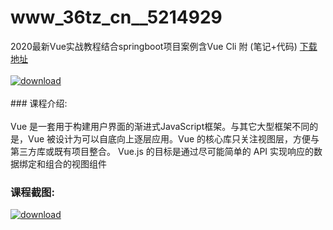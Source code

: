 # www_36tz_cn__5214929
2020最新Vue实战教程结合springboot项目案例含Vue Cli 附 (笔记+代码)
[下载地址](http://www.36tz.cn/article/5214929 "下载地址")
<br/></br>[![download](http://36tz.cn/muke_img/2020_08_1-50-300x169.png "下载地址")](http://www.36tz.cn/article/5214929 "下载地址")
<br/></br>### 课程介绍:<br/></br>Vue 是一套用于构建用户界面的渐进式JavaScript框架。与其它大型框架不同的是，Vue 被设计为可以自底向上逐层应用。Vue 的核心库只关注视图层，方便与第三方库或既有项目整合。
Vue.js 的目标是通过尽可能简单的 API 实现响应的数据绑定和组合的视图组件

### 课程截图:
[![download](http://36tz.cn/muke_img/2020_08_2-48.png "下载地址")](http://www.36tz.cn/article/5214929 "下载地址")
